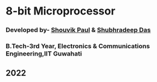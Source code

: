 # 8-bit Microprocessor

### Developed by- <a href="https://github.com/shouvik94">Shouvik Paul</a> & <a href="https://github.com/shubhrad1">Shubhradeep Das</a>
### B.Tech-3rd Year, Electronics & Communications Engineering,IIT Guwahati
## 2022
